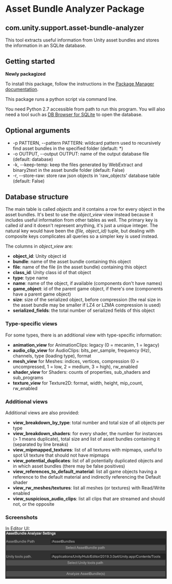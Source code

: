 # Asset Bundle Analyzer Package
## com.unity.support.asset-bundle-analyzer
This tool extracts useful information from Unity asset bundles and stores the information in an SQLite database.

## Getting started

**Newly packagized**

To install this package, follow the instructions in the [Package Manager documentation](https://docs.unity3d.com/Manual/upm-ui.html).

This package runs a python script via command line.

You need Python 2.7 accessible from path to run this program. You will also need a tool such as [DB Browser for SQLite](https://sqlitebrowser.org/) to open the database.

## Optional arguments

* -p PATTERN, --pattern PATTERN: wildcard pattern used to recursively find asset bundles in the specified folder (default: *)
*  -o OUTPUT, --output OUTPUT: name of the output database file (default: database)
*  -k, --keep-temp: keep the files generated by WebExtract and binary2text in the asset bundle folder (default: False)
*  -r, --store-raw: store raw json objects in 'raw_objects' database table (default: False)

## Database structure

The main table is called *objects* and it contains a row for every object in the asset bundles. It's best to use the *object_view* view instead because it includes useful information from other tables as well. The primary key is called *id* and it doesn't represent anything, it's just a unique integer. The natural key would have been the *(file, object_id)* tuple, but dealing with composite keys complicates all queries so a simpler key is used instead.

The columns in *object_view* are:
* **object_id**: Unity object id
* **bundle**: name of the asset bundle containing this object
* **file**: name of the file (in the asset bundle) containing this object
* **class_id**: Unity class id of that object
* **type**: type name
* **name**: name of the object, if available (components don't have names)
* **game_object**: id of the parent game object, if there's one (components have a parent game object)
* **size**: size of the serialized object, before compression (the real size in the asset bundle may be smaller if LZ4 or LZMA compression is used)
* **serialized_fields**: the total number of serialized fields of this object

### Type-specific views

For some types, there is an additional view with type-specific information:
* **animation_view** for AnimationClips: legacy (0 = mecanim, 1 = legacy)
* **audio_clip_view** for AudioClips: bits_per_sample, frequency (Hz), channels, type (loading type), format
* **mesh_view** for Meshes: indices, vertices, compression (0 = uncompressed, 1 = low, 2 = medium, 3 = high), rw_enabled
* **shader_view** for Shaders: counts of properties, sub_shaders and sub_programs
* **texture_view** for Texture2D: format, width, height, mip_count, rw_enabled

### Additional views

Additional views are also provided:
* **view_breakdown_by_type**: total number and total size of all objects per type
* **view_breakdown_shaders**: for every shader, the number for instances (> 1 means duplicate), total size and list of asset bundles containing it (separated by line breaks)
* **view_mipmapped_textures**: list of all textures with mipmaps, useful to spot UI texture that should not have mipmaps
* **view_potential_duplicates**: list of all potentially duplicated objects and in which asset bundles (there may be false positives)
* **view_references_to_default_material**: list all game objects having a reference to the default material and indirectly referencing the Default shader
* **view_rw_meshes/textures**: list all meshes (or textures) with Read/Write enabled
* **view_suspicious_audio_clips**: list all clips that are streamed and should not, or the opposite

### Screenshots
In Editor UI:  
![alt text](AssetBundleAnalyzerUI.png "Asset bundle analyzer menu")

